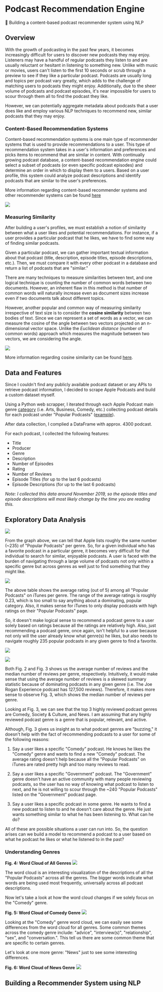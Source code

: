 # Podcast Recommendation Engine
:microphone: Building a content-based podcast recommender system using NLP

## Overview
With the growth of podcasting in the past few years, it becomes increasingly difficult for users to discover new podcasts they may enjoy. Listeners may have a handful of regular podcasts they listen to and are usually reluctant or hesitant in listening to something new. Unlike with music or movies, users can't listen to the first 10 seconds or scrub through a preview to see if they like a particular podcast. Podcasts are usually long and topics per podcast vary greatly, which adds to the challenge of matching users to podcasts they might enjoy. Additionally, due to the sheer volume of podcasts and podcast episodes, it's near impossible for users to scour through them all to find the podcast they like.

However, we can potentially aggregate metadata about podcasts that a user does like and employ various NLP techniques to recommend new, similar podcasts that they may enjoy.

### Content-Based Recommendation Systems
Content-based recommendation systems is one main type of recommender systems that is used to provide recommendations to a user. This type of recommendation system takes in a user's information and preferences and picks items to recommend that are similar in content. With continually growing podcast database, a content-based recommendation engine could select a subset of podcasts (or even specific podcast episodes) and determine an order in which to display them to a users. Based on a user profile, this system could analyze podcast descriptions and identify podcasts that are similar to the user's preferences.

More information regarding content-based recommender systems and other recommender systems can be found [here](https://www.quora.com/What-are-the-types-of-recommender-system)

![](images/content-rec.png)

### Measuring Similarity
After building a user's profiles, we must establish a notion of similarity between what a user likes and potential recommendations. For instance, if a user provides a particular podcast that he likes, we have to find some way of finding similar podcasts.

Given a particular podcast, we can gather important textual information about that podcast (title, description, episode titles, episode descriptions, etc.). Then, we must compare it with every other podcast in a database and return a list of podcasts that are "similar."


There are many techniques to measure similarities between text, and one logical technique is counting the number of common words between two documents. However, an inherent flaw in this method is that number of common words will naturally increase even as document sizes increase even if two documents talk about different topics.

However, another popular and common way of measuring similarity irrespective of text size is to consider the **cosine similarity** between two bodies of text. Since we can represent a set of words as a vector, we can measure the cosine of the angle between two vectors projected on an n-dimensional vector space. Unlike the *Euclidean distance* (number of common words) approach which measures the magnitude between two vectors, we are considering the angle.

![](images/cosine2.png)

More information regarding cosine similarity can be found [here](https://www.machinelearningplus.com/nlp/cosine-similarity/).

## Data and Features
Since I couldn't find any publicly available podcast dataset or any APIs to retrieve podcast information, I decided to scrape Apple Podcasts and build a custom dataset myself.

Using a Python web scrapper, I iterated through each Apple Podcast main genre [category](https://podcasts.apple.com/us/genre/podcasts/id26) (i.e. Arts, Business, Comedy, etc.) collecting podcast details for each podcast under "Popular Podcasts" ([example](https://podcasts.apple.com/us/genre/podcasts-comedy/id1303)).

After data collection, I complied a DataFrame with approx. 4300 podcast.

For each podcast, I collected the following features:
- Title
- Producer
- Genre
- Description
- Number of Episodes
- Rating
- Number of Reviews
- Episode Titles (for up to the last 6 podcasts)
- Episode Descriptions (for up to the last 6 podcasts)

*Note: I collected this data around November 2019, so the episode titles and episode descriptions will most likely change by the time you are reading this.*

## Exploratory Data Analysis

![](images/fig1.png)

From the graph above, we can tell that Apple lists roughly the same number (~235) of "Popular Podcasts" per genre. So, for a given individual who has a favorite podcast in a particular genre, it becomes very difficult for that individual to search for similar, enjoyable podcasts. A user is faced with the burden of navigating through a large volume of podcasts not only within a specific genre but across genres as well just to find something that they might like.

![](images/stats.png)

The above table shows the average rating (out of 5) among all "Popular Podcasts" on iTunes per genre. The range of the average ratings is roughly 0.23, which is too small to say anything about a dominating, popular category. Also, it makes sense for iTunes to only display podcasts with high ratings on their "Popular Podcasts" page.

So, it doesn't make logical sense to recommend a podcast genre to a user solely based on ratings because all the ratings are relatively high. Also, just recommending a podcast genre, once again, isn't helpful to a user because not only will the user already know what genre(s) he likes, but also needs to navigate roughly 235 popular podcasts in any given genre to find a favorite.

![](images/fig2.png)

![](images/fig3.png)

Both Fig. 2 and Fig. 3 shows us the average number of reviews and the median number of reviews per genre, respectively. Intuitively, it would make sense that using the average number of reviews is a skewed summary statistic because of dominating podcasts in any given genre (i.e. The Joe Rogan Experience podcast has 127,500 reviews). Therefore, it makes more sense to observe Fig. 3, which shows the median number of reviews per genre.

Looking at Fig. 3, we can see that the top 3 highly reviewed podcast genres are Comedy, Society & Culture, and News. I am assuming that any highly reviewed podcast genre is a genre that is popular, relevant, and active.

Although, Fig. 3 gives us insight as to what podcast genres are "buzzing," it doesn't help with the fact of recommending podcasts to a user for some of the following reasons:

1. Say a user likes a specific "Comedy" podcast. He knows he likes the "Comedy" genre and wants to find a new "Comedy" podcast. The average rating doesn't help because all the "Popular Podcasts" on iTunes are rated pretty high and too many reviews to read.

2. Say a user likes a specific "Government" podcast. The "Government" genre doesn't have an active community with many people reviewing podcasts, so the user has no way of knowing what podcast to listen to next, and he is not willing to scour through the ~240 "Popular Podcasts" listed on the "Government" podcast page.

3. Say a user likes a specific podcast in some genre. He wants to find a new podcast to listen to and he doesn't care about the genre. He just wants something similar to what he has been listening to. What can he do?

All of these are possible situations a user can run into. So, the question arises can we build a model to recommend a podcast to a user based on what he podcast he likes or what he listened to in the past?

### Understanding Genres
**Fig. 4: Word Cloud of All Genres**
![](images/wordcloud1.png)

The word cloud is an interesting visualization of the descriptions of all the "Popular Podcasts" across all the genres. The bigger words indicate what words are being used most frequently, universally across all podcast descriptions.

Now let's take a look at how the word cloud changes if we solely focus on the "Comedy" genre.

**Fig. 5: Word Cloud of Comedy Genre**
![](images/wordcloud2.png)

Looking at the "Comedy" genre word cloud, we can easily see some differences from the word cloud for all genres. Some common themes across the comedy genre include: "advice", "interview(s)", "relationship", "sex", and "conversation.". This tell us there are some common theme that are specific to certain genres.

Let's look at one more genre: "News" just to see some interesting differences.

**Fig. 6: Word Cloud of News Genre**
![](images/wordcloud3.png)

## Building a Recommender System using NLP
